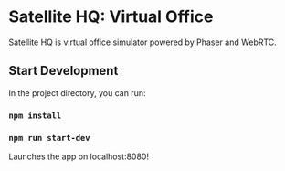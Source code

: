 # Satellite HQ: Virtual Office

Satellite HQ is virtual office simulator powered by Phaser and WebRTC.

## Start Development

In the project directory, you can run:

### `npm install`

### `npm run start-dev`

Launches the app on localhost:8080!

